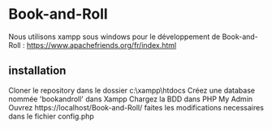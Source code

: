 # Book-and-Roll

Nous utilisons xampp sous windows pour le développement de Book-and-Roll : https://www.apachefriends.org/fr/index.html

## installation
Cloner le repository dans le dossier c:\\xampp\htdocs
Créez une database nommée 'bookandroll' dans Xampp
Chargez la BDD dans PHP My Admin
Ouvrez https://localhost/Book-and-Roll/
faites les modifications necessaires dans le fichier config.php